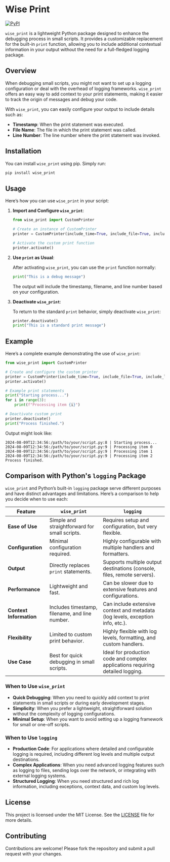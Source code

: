 # Wise Print

<p align="left">
  <a href="https://pypi.python.org/pypi/chart"><img alt="PyPI" src="https://img.shields.io/pypi/v/wise_print.svg"></a>
</p>

`wise_print` is a lightweight Python package designed to enhance the debugging process in small scripts. It provides a customizable replacement for the built-in `print` function, allowing you to include additional contextual information in your output without the need for a full-fledged logging package.

## Overview

When debugging small scripts, you might not want to set up a logging configuration or deal with the overhead of logging frameworks. `wise_print` offers an easy way to add context to your print statements, making it easier to track the origin of messages and debug your code.

With `wise_print`, you can easily configure your output to include details such as:

- **Timestamp**: When the print statement was executed.
- **File Name**: The file in which the print statement was called.
- **Line Number**: The line number where the print statement was invoked.

## Installation

You can install `wise_print` using pip. Simply run:

```bash
pip install wise_print
```

## Usage

Here’s how you can use `wise_print` in your script:

1. **Import and Configure `wise_print`**:

   ```python
   from wise_print import CustomPrinter
   
   # Create an instance of CustomPrinter
   printer = CustomPrinter(include_time=True, include_file=True, include_line=True, separator=' | ')
   
   # Activate the custom print function
   printer.activate()
   ```

2. **Use `print` as Usual**:

   After activating `wise_print`, you can use the `print` function normally:

   ```python
   print("This is a debug message")
   ```

   The output will include the timestamp, filename, and line number based on your configuration.

3. **Deactivate `wise_print`**:

   To return to the standard `print` behavior, simply deactivate `wise_print`:

   ```python
   printer.deactivate()
   print("This is a standard print message")
   ```

## Example

Here’s a complete example demonstrating the use of `wise_print`:

```python
from wise_print import CustomPrinter

# Create and configure the custom printer
printer = CustomPrinter(include_time=True, include_file=True, include_line=True, separator=':')
printer.activate()

# Example print statements
print("Starting process...")
for i in range(3):
    print(f"Processing item {i}")

# Deactivate custom print
printer.deactivate()
print("Process finished.")
```

Output might look like:

```
2024-08-09T12:34:56:/path/to/your/script.py:8 | Starting process...
2024-08-09T12:34:56:/path/to/your/script.py:9 | Processing item 0
2024-08-09T12:34:56:/path/to/your/script.py:9 | Processing item 1
2024-08-09T12:34:56:/path/to/your/script.py:9 | Processing item 2
Process finished.
```

## Comparison with Python's `logging` Package

`wise_print` and Python’s built-in `logging` package serve different purposes and have distinct advantages and limitations. Here’s a comparison to help you decide when to use each:

| Feature               | `wise_print`                          | `logging`                              |
|-----------------------|---------------------------------------|----------------------------------------|
| **Ease of Use**       | Simple and straightforward for small scripts. | Requires setup and configuration, but very flexible. |
| **Configuration**     | Minimal configuration required.       | Highly configurable with multiple handlers and formatters. |
| **Output**            | Directly replaces `print` statements. | Supports multiple output destinations (console, files, remote servers). |
| **Performance**       | Lightweight and fast.                 | Can be slower due to extensive features and configurations. |
| **Context Information** | Includes timestamp, filename, and line number. | Can include extensive context and metadata (log levels, exception info, etc.). |
| **Flexibility**       | Limited to custom print behavior.     | Highly flexible with log levels, formatting, and custom handlers. |
| **Use Case**          | Best for quick debugging in small scripts. | Ideal for production code and complex applications requiring detailed logging. |

### When to Use `wise_print`

- **Quick Debugging**: When you need to quickly add context to print statements in small scripts or during early development stages.
- **Simplicity**: When you prefer a lightweight, straightforward solution without the complexity of logging configurations.
- **Minimal Setup**: When you want to avoid setting up a logging framework for small or one-off scripts.

### When to Use `logging`

- **Production Code**: For applications where detailed and configurable logging is required, including different log levels and multiple output destinations.
- **Complex Applications**: When you need advanced logging features such as logging to files, sending logs over the network, or integrating with external logging systems.
- **Structured Logging**: When you need structured and rich log information, including exceptions, context data, and custom log levels.

## License

This project is licensed under the MIT License. See the [LICENSE](LICENSE) file for more details.

## Contributing

Contributions are welcome! Please fork the repository and submit a pull request with your changes.
